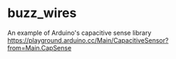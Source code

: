 # buzz_wires
An example of Arduino's capacitive sense library https://playground.arduino.cc/Main/CapacitiveSensor?from=Main.CapSense
